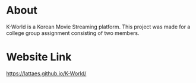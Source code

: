 # About
K-World is a Korean Movie Streaming platform. This project was made for a college group assignment consisting of two members.

# Website Link
https://lattaes.github.io/K-World/
